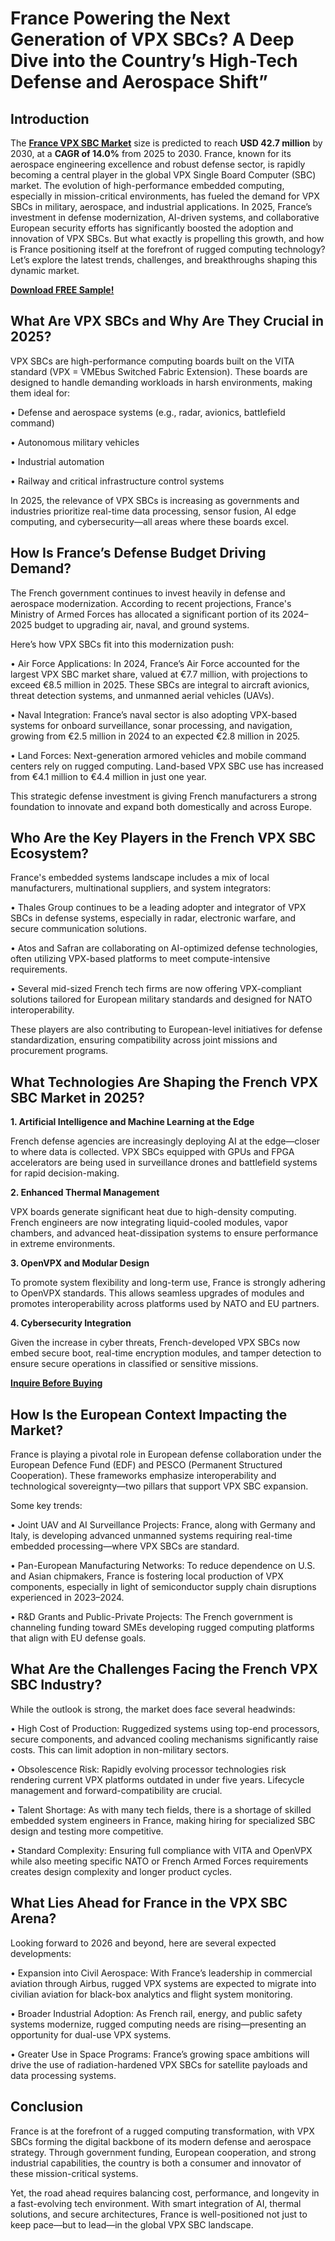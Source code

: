 # France Powering the Next Generation of VPX SBCs? A Deep Dive into the Country’s High-Tech Defense and Aerospace Shift”

## Introduction

The [**France VPX SBC Market**](https://www.nextmsc.com/report/france-vpx-sbc-market-se3112) size is predicted to reach **USD 42.7 million** by 2030, at a **CAGR of 14.0%** from 2025 to 2030. France, known for its aerospace engineering excellence and robust defense sector, is rapidly becoming a central player in the global VPX Single Board Computer (SBC) market. The evolution of high-performance embedded computing, especially in mission-critical environments, has fueled the demand for VPX SBCs in military, aerospace, and industrial applications. In 2025, France’s investment in defense modernization, AI-driven systems, and collaborative European security efforts has significantly boosted the adoption and innovation of VPX SBCs.
But what exactly is propelling this growth, and how is France positioning itself at the forefront of rugged computing technology? Let’s explore the latest trends, challenges, and breakthroughs shaping this dynamic market.

[**Download FREE Sample!**](https://www.nextmsc.com/france-vpx-sbc-market-se3112/request-sample)

## What Are VPX SBCs and Why Are They Crucial in 2025?

VPX SBCs are high-performance computing boards built on the VITA standard (VPX = VMEbus Switched Fabric Extension). These boards are designed to handle demanding workloads in harsh environments, making them ideal for:

•	Defense and aerospace systems (e.g., radar, avionics, battlefield command)

•	Autonomous military vehicles

•	Industrial automation

•	Railway and critical infrastructure control systems

In 2025, the relevance of VPX SBCs is increasing as governments and industries prioritize real-time data processing, sensor fusion, AI edge computing, and cybersecurity—all areas where these boards excel.

## How Is France’s Defense Budget Driving Demand?

The French government continues to invest heavily in defense and aerospace modernization. According to recent projections, France's Ministry of Armed Forces has allocated a significant portion of its 2024–2025 budget to upgrading air, naval, and ground systems.

Here’s how VPX SBCs fit into this modernization push:

•	Air Force Applications: In 2024, France’s Air Force accounted for the largest VPX SBC market share, valued at €7.7 million, with projections to exceed €8.5 million in 2025. These SBCs are integral to aircraft avionics, threat detection systems, and unmanned aerial vehicles (UAVs).

•	Naval Integration: France’s naval sector is also adopting VPX-based systems for onboard surveillance, sonar processing, and navigation, growing from €2.5 million in 2024 to an expected €2.8 million in 2025.

•	Land Forces: Next-generation armored vehicles and mobile command centers rely on rugged computing. Land-based VPX SBC use has increased from €4.1 million to €4.4 million in just one year.

This strategic defense investment is giving French manufacturers a strong foundation to innovate and expand both domestically and across Europe.

## Who Are the Key Players in the French VPX SBC Ecosystem?

France's embedded systems landscape includes a mix of local manufacturers, multinational suppliers, and system integrators:

•	Thales Group continues to be a leading adopter and integrator of VPX SBCs in defense systems, especially in radar, electronic warfare, and secure communication solutions.

•	Atos and Safran are collaborating on AI-optimized defense technologies, often utilizing VPX-based platforms to meet compute-intensive requirements.

•	Several mid-sized French tech firms are now offering VPX-compliant solutions tailored for European military standards and designed for NATO interoperability.

These players are also contributing to European-level initiatives for defense standardization, ensuring compatibility across joint missions and procurement programs.

## What Technologies Are Shaping the French VPX SBC Market in 2025?

**1. Artificial Intelligence and Machine Learning at the Edge**

French defense agencies are increasingly deploying AI at the edge—closer to where data is collected. VPX SBCs equipped with GPUs and FPGA accelerators are being used in surveillance drones and battlefield systems for rapid decision-making.

**2. Enhanced Thermal Management**

VPX boards generate significant heat due to high-density computing. French engineers are now integrating liquid-cooled modules, vapor chambers, and advanced heat-dissipation systems to ensure performance in extreme environments.

**3. OpenVPX and Modular Design**

To promote system flexibility and long-term use, France is strongly adhering to OpenVPX standards. This allows seamless upgrades of modules and promotes interoperability across platforms used by NATO and EU partners.

**4. Cybersecurity Integration**

Given the increase in cyber threats, French-developed VPX SBCs now embed secure boot, real-time encryption modules, and tamper detection to ensure secure operations in classified or sensitive missions.

[**Inquire Before Buying**](https://www.nextmsc.com/france-vpx-sbc-market-se3112/inquire-before-buying)

## How Is the European Context Impacting the Market?

France is playing a pivotal role in European defense collaboration under the European Defence Fund (EDF) and PESCO (Permanent Structured Cooperation). These frameworks emphasize interoperability and technological sovereignty—two pillars that support VPX SBC expansion.

Some key trends:

•	Joint UAV and AI Surveillance Projects: France, along with Germany and Italy, is developing advanced unmanned systems requiring real-time embedded processing—where VPX SBCs are standard.

•	Pan-European Manufacturing Networks: To reduce dependence on U.S. and Asian chipmakers, France is fostering local production of VPX components, especially in light of semiconductor supply chain disruptions experienced in 2023–2024.

•	R&D Grants and Public-Private Projects: The French government is channeling funding toward SMEs developing rugged computing platforms that align with EU defense goals.

## What Are the Challenges Facing the French VPX SBC Industry?

While the outlook is strong, the market does face several headwinds:

•	High Cost of Production: Ruggedized systems using top-end processors, secure components, and advanced cooling mechanisms significantly raise costs. This can limit adoption in non-military sectors.

•	Obsolescence Risk: Rapidly evolving processor technologies risk rendering current VPX platforms outdated in under five years. Lifecycle management and forward-compatibility are crucial.

•	Talent Shortage: As with many tech fields, there is a shortage of skilled embedded system engineers in France, making hiring for specialized SBC design and testing more competitive.

•	Standard Complexity: Ensuring full compliance with VITA and OpenVPX while also meeting specific NATO or French Armed Forces requirements creates design complexity and longer product cycles.

## What Lies Ahead for France in the VPX SBC Arena?

Looking forward to 2026 and beyond, here are several expected developments:

•	Expansion into Civil Aerospace: With France’s leadership in commercial aviation through Airbus, rugged VPX systems are expected to migrate into civilian aviation for black-box analytics and flight system monitoring.

•	Broader Industrial Adoption: As French rail, energy, and public safety systems modernize, rugged computing needs are rising—presenting an opportunity for dual-use VPX systems.

•	Greater Use in Space Programs: France’s growing space ambitions will drive the use of radiation-hardened VPX SBCs for satellite payloads and data processing systems.

## Conclusion

France is at the forefront of a rugged computing transformation, with VPX SBCs forming the digital backbone of its modern defense and aerospace strategy. Through government funding, European cooperation, and strong industrial capabilities, the country is both a consumer and innovator of these mission-critical systems.

Yet, the road ahead requires balancing cost, performance, and longevity in a fast-evolving tech environment. With smart integration of AI, thermal solutions, and secure architectures, France is well-positioned not just to keep pace—but to lead—in the global VPX SBC landscape.
